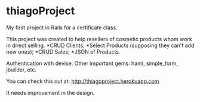# thiagoProject

 My first project in Rails for a certificate class.
 
 This project was created to help resellers of cosmetic products whom work in direct selling.
 *CRUD Clients;
 *Select Products (supposing they can't add new ones);
 *CRUD Sales;
 *JSON of Products.

 Authentication with devise.
 Other important gems: haml, simple_form, jbuilder, etc.
 
 You can check this out at:
 http://thiagoproject.herokuapp.com 
 
 It needs improvement in the design.

